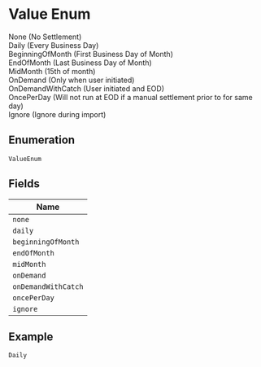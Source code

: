 
# Value Enum

None (No Settlement)<br>  Daily (Every Business Day)<br>  BeginningOfMonth (First Business Day of Month)<br>  EndOfMonth (Last Business Day of Month)<br>  MidMonth (15th of month)<br>  OnDemand (Only when user initiated)<br>  OnDemandWithCatch (User initiated and EOD)<br>  OncePerDay (Will not run at EOD if a manual settlement prior to for same day)<br>  Ignore (Ignore during import)<br>

## Enumeration

`ValueEnum`

## Fields

| Name |
|  --- |
| `none` |
| `daily` |
| `beginningOfMonth` |
| `endOfMonth` |
| `midMonth` |
| `onDemand` |
| `onDemandWithCatch` |
| `oncePerDay` |
| `ignore` |

## Example

```
Daily
```

